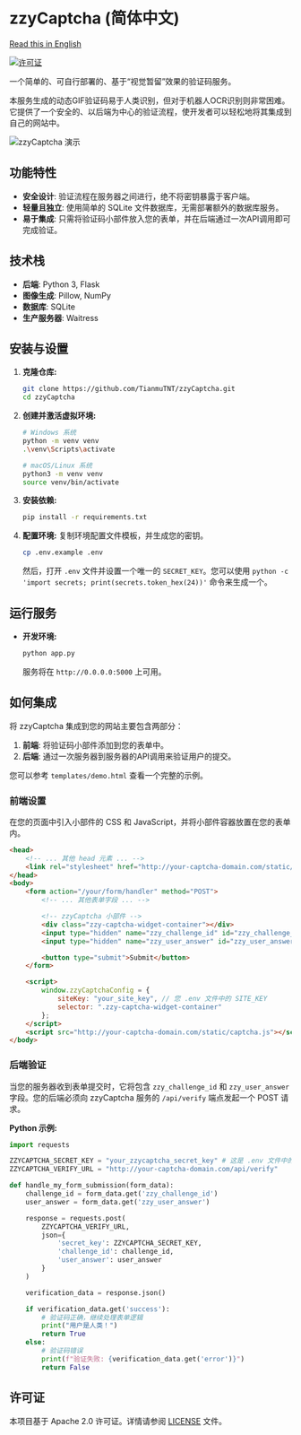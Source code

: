 # zzyCaptcha (简体中文)

[Read this in English](README.md)

[![许可证](https://img.shields.io/badge/License-Apache_2.0-blue.svg)](LICENSE)

一个简单的、可自行部署的、基于“视觉暂留”效果的验证码服务。

本服务生成的动态GIF验证码易于人类识别，但对于机器人OCR识别则非常困难。它提供了一个安全的、以后端为中心的验证流程，使开发者可以轻松地将其集成到自己的网站中。

![zzyCaptcha 演示](https://i.imgur.com/TAHDdZB.gif) <!-- 占位符：请替换为真实的演示GIF图 -->

## 功能特性

- **安全设计**: 验证流程在服务器之间进行，绝不将密钥暴露于客户端。
- **轻量且独立**: 使用简单的 SQLite 文件数据库，无需部署额外的数据库服务。
- **易于集成**: 只需将验证码小部件放入您的表单，并在后端通过一次API调用即可完成验证。

## 技术栈

- **后端**: Python 3, Flask
- **图像生成**: Pillow, NumPy
- **数据库**: SQLite
- **生产服务器**: Waitress

## 安装与设置

1.  **克隆仓库:**
    ```bash
    git clone https://github.com/TianmuTNT/zzyCaptcha.git
    cd zzyCaptcha
    ```

2.  **创建并激活虚拟环境:**
    ```bash
    # Windows 系统
    python -m venv venv
    .\venv\Scripts\activate

    # macOS/Linux 系统
    python3 -m venv venv
    source venv/bin/activate
    ```

3.  **安装依赖:**
    ```bash
    pip install -r requirements.txt
    ```

4.  **配置环境:**
    复制环境配置文件模板，并生成您的密钥。
    ```bash
    cp .env.example .env
    ```
    然后，打开 `.env` 文件并设置一个唯一的 `SECRET_KEY`。您可以使用 `python -c 'import secrets; print(secrets.token_hex(24))'` 命令来生成一个。


## 运行服务

- **开发环境:**
  ```bash
  python app.py
  ```
  服务将在 `http://0.0.0.0:5000` 上可用。

## 如何集成

将 zzyCaptcha 集成到您的网站主要包含两部分：

1.  **前端**: 将验证码小部件添加到您的表单中。
2.  **后端**: 通过一次服务器到服务器的API调用来验证用户的提交。

您可以参考 `templates/demo.html` 查看一个完整的示例。

### 前端设置

在您的页面中引入小部件的 CSS 和 JavaScript，并将小部件容器放置在您的表单内。

```html
<head>
    <!-- ... 其他 head 元素 ... -->
    <link rel="stylesheet" href="http://your-captcha-domain.com/static/captcha-widget.css">
</head>
<body>
    <form action="/your/form/handler" method="POST">
        <!-- ... 其他表单字段 ... -->

        <!-- zzyCaptcha 小部件 -->
        <div class="zzy-captcha-widget-container"></div>
        <input type="hidden" name="zzy_challenge_id" id="zzy_challenge_id">
        <input type="hidden" name="zzy_user_answer" id="zzy_user_answer">

        <button type="submit">Submit</button>
    </form>

    <script>
        window.zzyCaptchaConfig = {
            siteKey: "your_site_key", // 您 .env 文件中的 SITE_KEY
            selector: ".zzy-captcha-widget-container"
        };
    </script>
    <script src="http://your-captcha-domain.com/static/captcha.js"></script>
</body>
```

### 后端验证

当您的服务器收到表单提交时，它将包含 `zzy_challenge_id` 和 `zzy_user_answer` 字段。您的后端必须向 zzyCaptcha 服务的 `/api/verify` 端点发起一个 POST 请求。

**Python 示例:**

```python
import requests

ZZYCAPTCHA_SECRET_KEY = "your_zzycaptcha_secret_key" # 这是 .env 文件中的 SECRET_KEY
ZZYCAPTCHA_VERIFY_URL = "http://your-captcha-domain.com/api/verify"

def handle_my_form_submission(form_data):
    challenge_id = form_data.get('zzy_challenge_id')
    user_answer = form_data.get('zzy_user_answer')

    response = requests.post(
        ZZYCAPTCHA_VERIFY_URL,
        json={
            'secret_key': ZZYCAPTCHA_SECRET_KEY,
            'challenge_id': challenge_id,
            'user_answer': user_answer
        }
    )

    verification_data = response.json()

    if verification_data.get('success'):
        # 验证码正确，继续处理表单逻辑
        print("用户是人类！")
        return True
    else:
        # 验证码错误
        print(f"验证失败: {verification_data.get('error')}")
        return False
```

## 许可证

本项目基于 Apache 2.0 许可证。详情请参阅 [LICENSE](LICENSE) 文件。
